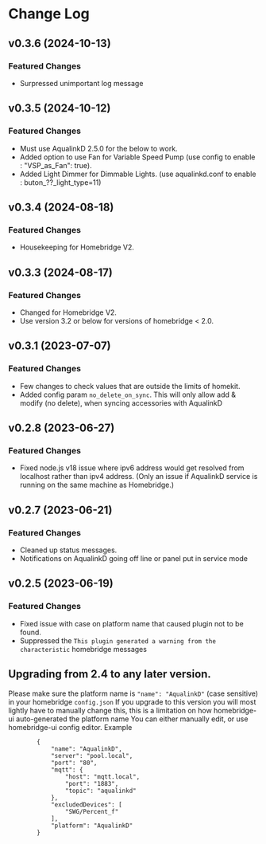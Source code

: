 # Change Log

## v0.3.6 (2024-10-13)
### Featured Changes
* Surpressed unimportant log message

## v0.3.5 (2024-10-12)
### Featured Changes
* Must use AqualinkD 2.5.0 for the below to work.
* Added option to use Fan for Variable Speed Pump (use config to enable : "VSP_as_Fan": true).
* Added Light Dimmer for Dimmable Lights. (use aqualinkd.conf to enable : buton_??_light_type=11)

## v0.3.4 (2024-08-18)
### Featured Changes
* Housekeeping for Homebridge V2.

## v0.3.3 (2024-08-17)
### Featured Changes
* Changed for Homebridge V2.
* Use version 3.2 or below for versions of homebridge < 2.0.

## v0.3.1 (2023-07-07)
### Featured Changes
* Few changes to check values that are outside the limits of homekit.
* Added config param `no_delete_on_sync`. This will only allow add & modify (no delete), when syncing accessories with AqualinkD

## v0.2.8 (2023-06-27)
### Featured Changes
* Fixed node.js v18 issue where ipv6 address would get resolved from localhost rather than ipv4 address. (Only an issue if AqualinkD service is running on the same machine as Homebridge.)

## v0.2.7 (2023-06-21)
### Featured Changes
* Cleaned up status messages.
* Notifications on AqualinkD going off line or panel put in service mode

## v0.2.5 (2023-06-19)
### Featured Changes
* Fixed issue with case on platform name that caused plugin not to be found.
* Suppressed the `This plugin generated a warning from the characteristic` homebridge messages 

## Upgrading from 2.4 to any later version.
Please make sure the platform name is `"name": "AqualinkD"` (case sensitive) in your homebridge `config.json`
If you upgrade to this version you will most lightly have to manually change this, this is a limitation on how homebridge-ui auto-generated the platform name
You can either manually edit, or use homebridge-ui config editor.
Example
```
        {
            "name": "AqualinkD",
            "server": "pool.local",
            "port": "80",
            "mqtt": {
                "host": "mqtt.local",
                "port": "1883",
                "topic": "aqualinkd"
            },
            "excludedDevices": [
                "SWG/Percent_f"
            ],
            "platform": "AqualinkD"
        }
```
